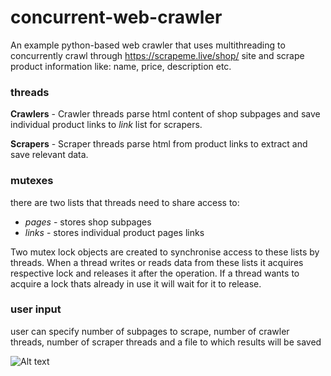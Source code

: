 # concurrent-web-crawler

An example python-based web crawler that uses multithreading to concurrently crawl through https://scrapeme.live/shop/ site and scrape product information like: name, price, description etc.

### threads

**Crawlers** - Crawler threads parse html content of shop subpages and save individual product links to *link* list for scrapers.

**Scrapers** - Scraper threads parse html from product links to extract and save relevant data.

### mutexes

there are two lists that threads need to share access to:

* *pages* - stores shop subpages
* *links* - stores individual product pages links

Two mutex lock objects are created to synchronise access to these lists by threads. When a thread writes or reads data from these lists it acquires respective lock and releases it after the operation. If a thread wants to acquire a lock thats already in use it will wait for it to release.

### user input

user can specify number of subpages to scrape, number of crawler threads, number of scraper threads and a file to which results will be saved

![Alt text](crawler_cli.png)
